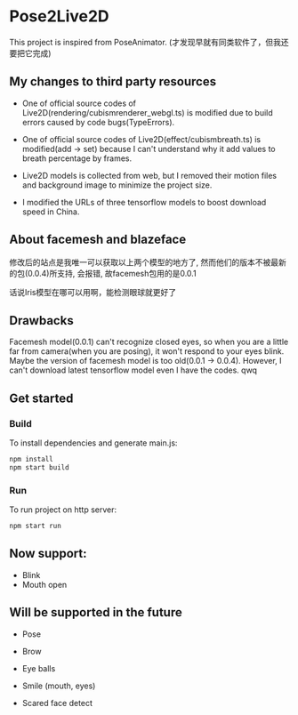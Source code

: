 # Pose2Live2D
This project is inspired from PoseAnimator.
(才发现早就有同类软件了，但我还要把它完成)

## My changes to third party resources

- One of official source codes of Live2D(rendering/cubismrenderer_webgl.ts) is modified due to build errors caused by code bugs(TypeErrors).

- One of official source codes of Live2D(effect/cubismbreath.ts) is modified(add -> set) because I can't understand why it add values to breath percentage by frames.

- Live2D models is collected from web, but I removed their motion files and background image to minimize the project size.

- I modified the URLs of three tensorflow models to boost download speed in China.

## About facemesh and blazeface

修改后的站点是我唯一可以获取以上两个模型的地方了, 然而他们的版本不被最新的包(0.0.4)所支持, 会报错, 故facemesh包用的是0.0.1

话说Iris模型在哪可以用啊，能检测眼球就更好了

## Drawbacks

Facemesh model(0.0.1) can't recognize closed eyes, so when you are a little far from camera(when you are posing), it won't respond to your eyes blink. Maybe the version of facemesh model is too old(0.0.1 -> 0.0.4). However, I can't download latest tensorflow model even I have the codes. qwq

## Get started
### Build

To install dependencies and generate main.js:

```bash
npm install
npm start build
```
### Run

To run project on http server:

```bash
npm start run
```

## Now support:

- Blink
- Mouth open

## Will be supported in the future

- Pose

- Brow

- Eye balls

- Smile (mouth, eyes)

- Scared face detect